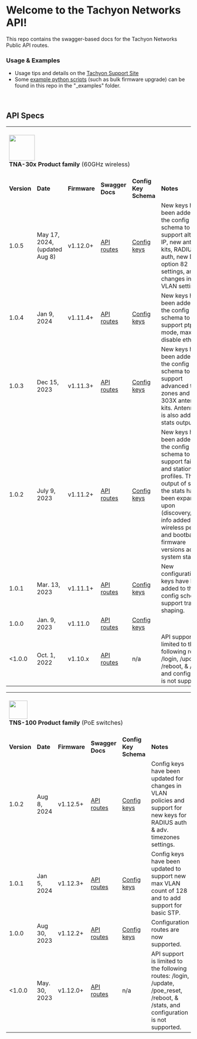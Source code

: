 

# Welcome to the Tachyon Networks API!

This repo contains the swagger-based docs for the Tachyon Networks Public API routes.  

### Usage & Examples

* Usage tips and details on the <a href="https://tachyon-networks.freshdesk.com/support/solutions/articles/67000659777-tna-30x-restful-api">Tachyon Support Site</a>
* Some <a href="https://github.com/tachyon-networks/api_docs/tree/master/_examples">example python scripts</a> (such as bulk firmware upgrade) can be found in this repo in the "_examples" folder.

<br/>

## API Specs

<table>
<tr> <td colspan="6"> <br/> <img width="70px" src="https://tachyon-networks.com/img/github/tna_github.png"/> 
  <br><b> TNA-30x Product family</b> (60GHz wireless)  <br/> <br/></td></tr>

<tr> 
<td><b>Version</b></td>
<td><b>Date</b></td>
<td><b>Firmware</b></td>
<td><b>Swagger Docs</b></td>
<td><b>Config Key Schema</b></td>
<td><b>Notes </b></td>
</tr>

<tr> 
<td>1.0.5 </td>
<td>May 17, 2024, (updated Aug 8) </td>
<td>v1.12.0+</td>
<td><a href="https://tachyon-networks.github.io/api_docs/tna_30x/v1.0.5/" target="_blank">API routes</a></td>
<td><a href="https://tachyon-networks.github.io/api_docs/tna_30x/v1.0.5/keys.html">Config keys</a> </td>
<td>New keys have been added to the config schema to support alt. local IP, new antenna kits, RADIUS auth, new DHCP option 82 settings, and changes in mgmt VLAN settings. </td>
</tr>

<tr> 
<td>1.0.4 </td>
<td>Jan 9, 2024 </td>
<td>v1.11.4+</td>
<td><a href="https://tachyon-networks.github.io/api_docs/tna_30x/v1.0.4/" target="_blank">API routes</a></td>
<td><a href="https://tachyon-networks.github.io/api_docs/tna_30x/v1.0.4/keys.html">Config keys</a> </td>
<td>New keys have been added to the config schema to support ptp mode, max fdb, & disable eth1 data. </td>
</tr>

<tr> 
<td>1.0.3 </td>
<td>Dec 15, 2023 </td>
<td>v1.11.3+</td>
<td><a href="https://tachyon-networks.github.io/api_docs/tna_30x/v1.0.3/" target="_blank">API routes</a></td>
<td><a href="https://tachyon-networks.github.io/api_docs/tna_30x/v1.0.3/keys.html">Config keys</a> </td>
<td>New keys have been added to the config schema to support advanced time zones and TNA-303X antenna kits.  Antenna kit is also added to stats output. </td>
</tr>

<tr> 
<td>1.0.2 </td>
<td>July 9, 2023 </td>
<td>v1.11.2+</td>
<td><a href="https://tachyon-networks.github.io/api_docs/tna_30x/v1.0.2/" target="_blank">API routes</a></td>
<td><a href="https://tachyon-networks.github.io/api_docs/tna_30x/v1.0.2/keys.html">Config keys</a> </td>
<td>New keys have been added to the config schema to support failover and station SSID profiles.  The output of some of the stats has been expanded upon (discovery/device info added to wireless peers, and bootbank firmware versions added to system stats). </td>
</tr>

<tr> 
<td>1.0.1 </td>
<td>Mar. 13, 2023 </td>
<td>v1.11.1+</td>
<td><a href="https://tachyon-networks.github.io/api_docs/tna_30x/v1.0.0/" target="_blank">API routes</a></td>
<td><a href="https://tachyon-networks.github.io/api_docs/tna_30x/v1.0.1/keys.html">Config keys</a> </td>
<td> New configuration keys have been added to the config schema to support traffic shaping. </td>
</tr>

<tr> 
<td>1.0.0 </td>
<td>Jan. 9, 2023 </td>
<td>v1.11.0</td>
<td><a href="https://tachyon-networks.github.io/api_docs/tna_30x/v1.0.0/" target="_blank">API routes</a></td>
<td><a href="https://tachyon-networks.github.io/api_docs/tna_30x/v1.0.0/keys.html">Config keys</a> </td>
<td></td>
</tr>

<tr> 
<td><1.0.0 </td>
<td>Oct. 1, 2022 </td>
<td>v1.10.x</td>
<td><a href="https://tachyon-networks.github.io/api_docs/tna_30x/v1.0.0/" target="_blank">API routes</a></td>
<td>n/a </td>
<td>API support is limited to the following routes:  /login, /update, /reboot, & /stats, and configuration is not supported.</td>
</tr>

  </table>
<table>
<tr> <td colspan="6"><br/><img width="50px" src="https://tachyon-networks.com/img/sw_small.png"/>  <br><b>TNS-100 Product family</b> (PoE switches) <br/> <br/></td></tr>

<tr> 
<td><b>Version</b></td>
<td><b>Date</b></td>
<td><b>Firmware</b></td>
<td><b>Swagger Docs</b></td>
<td><b>Config Key Schema</b></td>
<td><b>Notes </b></td>
</tr>

<tr> 
<td>1.0.2</td>
<td>Aug 8, 2024 </td>
<td>v1.12.5+ </td>
<td><a href="https://tachyon-networks.github.io/api_docs/tns_10x/v1.0.2/" target="_blank">API routes</a></td>
<td><a href="https://tachyon-networks.github.io/api_docs/tns_10x/v1.0.2/keys.html">Config keys</a> </td>
<td>Config keys have been updated for changes in VLAN policies and support for new keys for RADIUS auth & adv. timezones settings. </td>
</tr>


<tr> 
<td>1.0.1</td>
<td>Jan 5, 2024 </td>
<td>v1.12.3+ </td>
<td><a href="https://tachyon-networks.github.io/api_docs/tns_10x/v1.0.1/" target="_blank">API routes</a></td>
<td><a href="https://tachyon-networks.github.io/api_docs/tns_10x/v1.0.1/keys.html">Config keys</a> </td>
<td>Config keys have been updated to support new max VLAN count of 128 and to add support for basic STP.</td>
</tr>

<tr> 
<td>1.0.0</td>
<td>Aug 30, 2023 </td>
<td>v1.12.2+ </td>
<td><a href="https://tachyon-networks.github.io/api_docs/tns_10x/v1.0.0/" target="_blank">API routes</a></td>
<td><a href="https://tachyon-networks.github.io/api_docs/tns_10x/v1.0.0/keys.html">Config keys</a> </td>
<td>Configuration routes are now supported. </td>
</tr>

<tr> 
<td><1.0.0</td>
<td>May. 30, 2023 </td>
<td>v1.12.0+ </td>
<td><a href="https://tachyon-networks.github.io/api_docs/tns_10x/v1.0.0/" target="_blank">API routes</a></td>
<td>n/a </td>
<td>API support is limited to the following routes:  /login, /update, /poe_reset, /reboot, & /stats, and configuration is not supported.</td>
</tr>

<table>


